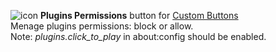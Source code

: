 ![icon](https://raw.github.com/Infocatcher/Custom_Buttons/master/Plugins_Permissions/icons/icon.png)&nbsp;**Plugins Permissions** button for [Custom Buttons](https://addons.mozilla.org/addon/custom-buttons/)
<br>Menage plugins permissions: block or allow.
<br>Note: *plugins.click_to_play* in about:config should be enabled.